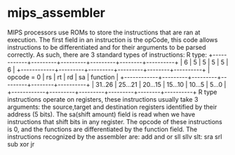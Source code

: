 # mips_assembler
MIPS processors use ROMs to store the instructions that are ran at execution.
The first field in an instruction is the opCode, this code allows instructions to be differentiated and for their arguments to be parsed correctly.
As such, there are 3 standard types of instructions:
R type:
+------------+---------+---------+---------+--------+----------+
| 6          | 5       | 5       | 5       | 5      | 6        |
+------------+---------+---------+---------+--------+----------+
| opcode = 0 | rs      | rt      | rd      | sa     | function |
+------------+---------+---------+---------+--------+----------+
| 31..26     | 25...21 | 20...15 | 15...10 | 10...5 | 5...0    |
+------------+---------+---------+---------+--------+----------+
R type instructions operate on registers, these instructions usually take 3 arguments: the source,target and destination registers identified by their address (5 bits).
The sa(shift amount) field is read when we have instructions that shift bits in any register.
The opcode of these instructions is 0, and the functions are differentiated by the function field.
The instructions recognized by the assembler are:
add
and
or
sll
sllv
slt:
sra
srl
sub
xor
jr
